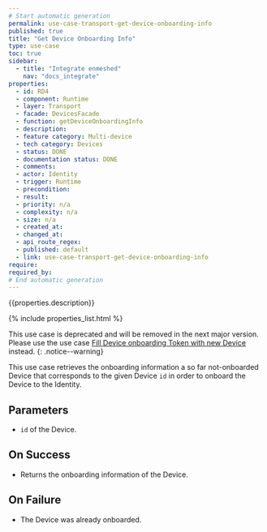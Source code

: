 ```yaml
---
# Start automatic generation
permalink: use-case-transport-get-device-onboarding-info
published: true
title: "Get Device Onboarding Info"
type: use-case
toc: true
sidebar:
  - title: "Integrate enmeshed"
    nav: "docs_integrate"
properties:
  - id: RD4
  - component: Runtime
  - layer: Transport
  - facade: DevicesFacade
  - function: getDeviceOnboardingInfo
  - description:
  - feature category: Multi-device
  - tech category: Devices
  - status: DONE
  - documentation status: DONE
  - comments:
  - actor: Identity
  - trigger: Runtime
  - precondition:
  - result:
  - priority: n/a
  - complexity: n/a
  - size: n/a
  - created_at:
  - changed_at:
  - api_route_regex:
  - published: default
  - link: use-case-transport-get-device-onboarding-info
require:
required_by:
# End automatic generation
---
```


{{properties.description}}

{% include properties_list.html %}

This use case is deprecated and will be removed in the next major version. Please use the use case [Fill Device onboarding Token with new Device](use-case-transport-fill-device-onboarding-token-with-new-device) instead.
{: .notice--warning}

This use case retrieves the onboarding information a so far not-onboarded Device that corresponds to the given Device `id` in order to onboard the Device to the Identity.

## Parameters

- `id` of the Device.

## On Success

- Returns the onboarding information of the Device.

## On Failure

- The Device was already onboarded.
